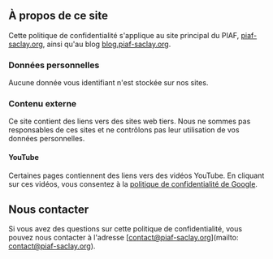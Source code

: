
## À propos de ce site

Cette politique de confidentialité s'applique au site principal du PIAF, [piaf-saclay.org](https://piaf-saclay.org), ainsi qu'au blog [blog.piaf-saclay.org](https://blog.piaf-saclay.org).

### Données personnelles

Aucune donnée vous identifiant n'est stockée sur nos sites.

### Contenu externe

Ce site contient des liens vers des sites web tiers. Nous ne sommes pas responsables de ces sites et ne contrôlons pas leur utilisation de vos données personnelles.

#### YouTube

Certaines pages contiennent des liens vers des vidéos YouTube. En cliquant sur ces vidéos, vous consentez à la [politique de confidentialité de Google](https://policies.google.com/privacy?hl=fr-FR).

## Nous contacter

Si vous avez des questions sur cette politique de confidentialité, vous pouvez nous contacter à l'adresse [contact@piaf-saclay.org](mailto: contact@piaf-saclay.org).

<br>

[Mise à jour le ...]: #